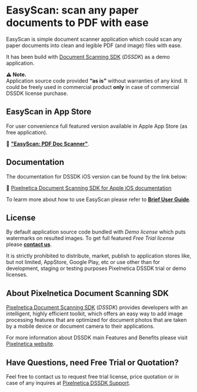 # EasyScan: scan any paper documents to PDF with ease

EasyScan is simple document scanner application which could scan any paper documents into clean and legible PDF (and image) files with ease.

It has been build with [Document Scanning SDK](https://www.pixelnetica.com/products/document-scanning-sdk/document-scanner-api-features.html "Document Scanning SDK: Main Features and Benefits") (_DSSDK_) as a demo application.

__⚠️ Note.__  
Application source code provided __“as is”__ without warranties of any kind. It could be freely used in commercial product __only__ in case of commercial DSSDK license purchase. 

## EasyScan in App Store
For user convenience full featured version available in Apple App Store (as free application).  

📱 [__"EasyScan: PDF Doc Scanner"__](https://itunes.apple.com/app/easyscan-pdf-doc-scanner/id1460600832).


## Documentation
The documentation for DSSDK iOS version can be found by the link below:

📖 [Pixelnetica Document Scanning SDK for Apple iOS documentation](https://pixelnetica.github.io/Document-Scanning-SDK-Documentation/Apple-iOS/ "Document Scanning SDK for Apple iOS Documentation")

To learm more about how to use EasyScan please refer to [__Brief User Guide__](https://pixelnetica.github.io/Document-Scanning-SDK-Documentation/Apple-iOS/demoapp-guide.html "EasyScan brief Users guide").

## License

By default application source code bundled with _Demo license_ which puts watermarks on resulted images. 
To get full featured _Free Trial license_ please [__contact us__](https://www.pixelnetica.com/products/document-scanning-sdk/sdk-support.html "Request information or Free Trial DSSDK license").

It is strictly prohibited to distribute, market, publish to application stores like, but not limited, AppStore, Google Play, etc or use other than for development, staging or testing purposes Pixelnetica DSSDK trial or demo licenses.

## About Pixelnetica Document Scanning SDK

[Pixelnetica Document Scanning SDK](https://www.pixelnetica.com/products/document-scanning-sdk/document-scanner-sdk.html "Document Scanning SDK: Overview") (_DSSDK_) provides developers with an intelligent, highly efficient toolkit, which offers an easy way to add image processing features that are optimized for document photos that are taken by a mobile device or document camera to their applications.

For more information about DSSDK main Features and Benefits please visit [Pixelnetica website](https://www.pixelnetica.com/products/document-scanning-sdk/document-scanner-api-features.html "Document Scanning SDK: Main Features and Benefits"). 


## Have Questions, need Free Trial or Quotation?

Feel free to contact us to request free trial license, price quotation or in case of any inquires at [Pixelnetica DSSDK Support](https://www.pixelnetica.com/products/document-scanning-sdk/sdk-support.html "Contact Pixelnetica support for Free trial, Quotation or incase of any questions").
